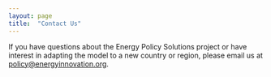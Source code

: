 ```yaml
---
layout: page
title:  "Contact Us"
---
```

If you have questions about the Energy Policy Solutions project or have interest in adapting the model to a new country or region, please email us at [policy@energyinnovation.org](mailto:policy@energyinnovation.org).